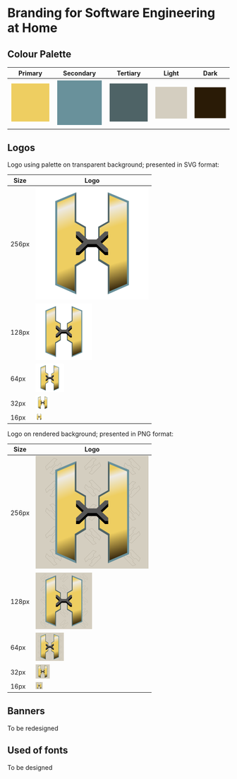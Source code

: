 # Branding for Software Engineering at Home

## Colour Palette

| Primary | Secondary | Tertiary | Light | Dark |
| - | - | - | - | - |
| ![Primary Colour Block](./palette/primary.svg) | ![Secondary Colour Block](./palette/secondary.svg) | ![Tertiary Colour Block](./palette/tertiary.svg) | ![Light Colour Block](./palette/light.svg) | ![Dark Colour Block](./palette/dark.svg) |

## Logos

Logo using palette on transparent background; presented in SVG format:

| Size | Logo |
| - | - |
| 256px | <img src="./logos/seat-logo.svg" width="256" alt="Software Engineering at Home Logo" /> |
| 128px | <img src="./logos/seat-logo.svg" width="128" alt="Software Engineering at Home Logo" /> |
| 64px | <img src="./logos/seat-logo.svg" width="64" alt="Software Engineering at Home Logo" /> |
| 32px | <img src="./logos/seat-logo.svg" width="32" alt="Software Engineering at Home Logo" /> |
| 16px | <img src="./logos/seat-logo.svg" width="16" alt="Software Engineering at Home Logo" /> |

Logo on rendered background; presented in PNG format:

| Size | Logo |
| - | - |
| 256px | <img src="./logos/seat-logo.png" width="256" alt="Software Engineering at Home Logo with background" />|
| 128px | <img src="./logos/seat-logo.png" width="128" alt="Software Engineering at Home Logo with background" />|
| 64px | <img src="./logos/seat-logo.png" width="64" alt="Software Engineering at Home Logo with background" />|
| 32px | <img src="./logos/seat-logo.png" width="32" alt="Software Engineering at Home Logo with background" />|
| 16px | <img src="./logos/seat-logo.png" width="16" alt="Software Engineering at Home Logo with background" />|

## Banners

To be redesigned

## Used of fonts

To be designed
